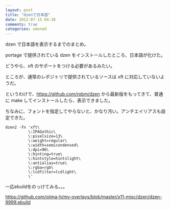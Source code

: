 ```yaml
---
layout: post
title: "dzenで日本語"
date: 2012-07-15 04:38
comments: true
categories: xmonad
---
```


dzen で日本語を表示するまでのまとめ。

portage で提供されている dzen をインストールしたところ、日本語が化けた。

どうやら、xft のサポートをつける必要があるみたい。

ところが、通常のレポジトリで提供されているソースは xft に対応していないようだ。

というわけで、<https://github.com/robm/dzen> から最新版をもってきて、普通に make してインストールしたら、表示できました。

ちなみに、フォントを指定してやらないと、かなり汚い。アンチエイリアスも設定できた。

    dzen2 -fn 'xft\
              \:IPAGothic\
              \:pixelsize=13\
              \:weight=regular\
              \:width=semicondensed\
              \:dpi=96\
              \:hinting=true\
              \:hintstyle=hintslight\
              \:antialias=true\
              \:rgba=rgb\
              \:lcdfilter=lcdlight\
              \'

一応ebuildをのっけてみる。。。

<https://github.com/ojima-h/my-overlays/blob/master/x11-misc/dzen/dzen-9999.ebuild>
